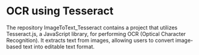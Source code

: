 # OCR using Tesseract

The repository ImageToText_Tesseract contains a project that utilizes Tesseract.js, a JavaScript library, for performing OCR (Optical Character Recognition). It extracts text from images, allowing users to convert image-based text into editable text format.
